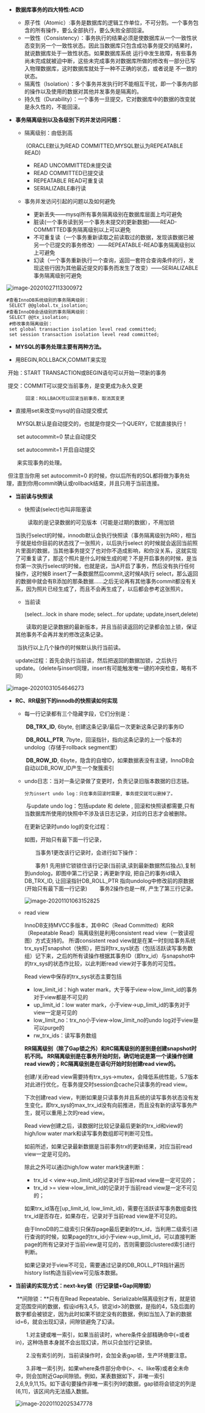 - **数据库事务的四大特性:ACID**
  
  - 原子性（Atomic）:事务是数据库的逻辑工作单位，不可分割。一个事务包含的所有操作，要么全部执行，要么失败全部回滚。 
  - 一致性（Consistency）：事务执行的结果必须是使数据库从一个一致性状态变到另一个一致性状态。因此当数据库只包含成功事务提交的结果时，就说数据库处于一致性状态。如果数据库系统 运行中发生故障，有些事务尚未完成就被迫中断，这些未完成事务对数据库所做的修改有一部分已写入物理数据库，这时数据库就处于一种不正确的状态，或者说是 不一致的状态。 
  - 隔离性（Isolation）：多个事务并发执行时不能相互干扰，即一个事务内部的操作以及使用的数据对其他并发事务是隔离的。
  - 持久性（Durability）：一个事务一旦提交，它对数据库中的数据的改变就是永久性的，不能回滚。
- **事务隔离级别以及各级别下的并发访问问题：**
  
  - 隔离级别：由低到高
    
    ​	(ORACLE默认为READ COMMITTED,MYSQL默认为REPEATABLE READ)
    
    - READ UNCOMMITTED未提交读
    - READ COMMITTED已提交读
    - REPEATABLE READ可重复读
    - SERIALIZABLE串行读
    
  - 事务并发访问引起的问题以及如何避免
    - 更新丢失——mysql所有事务隔离级别在数据库层面上均可避免
    - 脏读(一个事务读到另一个事务未提交的更新数据)——READ-COMMITTED事务隔离级别以上可以避免
    - 不可重复读（一个事务重新读取之前读取过的数据，发现该数据已被另一个已提交的事务修改）——REPEATABLE-READ事务隔离级别以上可避免
    - 幻读（一个事务重新执行一个查询，返回一套符合查询条件的行，发现这些行因为其他最近提交的事务而发生了改变）——SERIALIZABLE事务隔离级别可避免

![image-20201027113300972](http://weiguo-1303915920.cos.ap-nanjing.myqcloud.com/dfb57043217d5b5390409d60ea99fe97.png)

```mysql
#查看InnoDB系统级别的事务隔离级别：
 SELECT @@global.tx_isolation;
#查看InnoDB会话级别的事务隔离级别：
 SELECT @@tx_isolation;
 #修改事务隔离级别：
 set global transaction isolation level read committed;
 set session transaction isolation level read committed;
```

- **MYSQL的事务处理主要有两种方法。**
  
- 用BEGIN,ROLLBACK,COMMIT来实现
  

​              开始：START TRANSACTION或BEGIN语句可以开始一项新的事务

​              提交：COMMIT可以提交当前事务，是变更成为永久变更

   		   回滚：ROLLBACK可以回滚当前事务，取消其变更

- 直接用set来改变mysql的自动提交模式
  
  ​    MYSQL默认是自动提交的，也就是你提交一个QUERY，它就直接执行！
  
  ​	set autocommit=0 禁止自动提交
  
  ​    set autocommit=1 开启自动提交
  
    ​	来实现事务的处理。

​    但注意当你用 set autocommit=0 的时候，你以后所有的SQL都将做为事务处理，直到你用commit确认或rollback结束，并且只用于当前连接。

- **当前读与快照读**
  - 快照读(select)也叫非阻塞读

     读取的是记录数据的可见版本（可能是过期的数据），不用加锁

  ​		当执行select的时候，innodb默认会执行快照读（事务隔离级别为RR），相当于就是给你目前的状态找了一张照片，以后执行select 的时候就会返回当前照片里面的数据，当其他事务提交了也对你不造成影响，和你没关系，这就实现了可重复读了，那这个照片是什么时候生成的呢？不是开启事务的时候，是当你第一次执行select的时候，也就是说，当A开启了事务，然后没有执行任何操作，这时候B insert了一条数据然后commit,这时候A执行 select，那么返回的数据中就会有B添加的那条数据......之后无论再有其他事务commit都没有关系，因为照片已经生成了，而且不会再生成了，以后都会参考这张照片。

  - 当前读

    (select...lock in share mode; select...for update; update,insert,delete)

    读取的是记录数据的最新版本，并且当前读返回的记录都会加上锁，保证其他事务不会再并发的修改这条记录。

  ​		当执行以上几个操作的时候默认执行当前读。

  ​		update过程：首先会执行当前读，然后把返回的数据加锁，之后执行update。（delete与insert同理，insert有可能触发唯一键的冲突检查，略有不同）

![image-20201031054646273](http://weiguo-1303915920.cos.ap-nanjing.myqcloud.com/94428bb32be3afd54551ad05f97665de.png)

- **RC、RR级别下的innodb的快照读如何实现**

  - 每一行记录都有三个隐藏字段，它们分别是：

    ​	**DB_TRX_ID**, 6byte, 创建这条记录/最后一次更新这条记录的事务ID

    ​	**DB_ROLL_PTR**, 7byte，回滚指针，指向这条记录的上一个版本的undolog（存储于rollback segment里）

    ​	**DB_ROW_ID**, 6byte，隐含的自增ID，如果数据表没有主键，InnoDB会自动以DB_ROW_ID产生一个聚簇索引

  - undo日志：当对一条记录做了变更时，负责记录旧版本数据的日志链。

     	分为insert undo log：只在事务回滚时需要, 事务提交就可以删掉了。

    ​		与update undo log：包括update 和 delete , 回滚和快照读都需要,只有当数据库所使用的快照中不涉及该日志记录，对应的日志才会被删除。
    
    在更新记录时undo log的变化过程：
    
    如图，开始只有最下面一行记录，
    
    　　当事务1更改该行记录时，会进行如下操作：
    
    　　事务1 先用排它锁锁住该行记录(当前读,读到最新数据然后独占),复制到undolog，即图中第二行记录；再更新字段, 把自己的事务id填入DB_TRX_ID, 让回滚指针DB_ROLL_PTR 指向undolog中修改前的原数据(开始只有最下面一行记录)
    　　事务2操作也是一样, 产生了第三行记录。
    
    ![image-20201101063152825](http://weiguo-1303915920.cos.ap-nanjing.myqcloud.com/5043b37919b4a957d7d79c0becd4b06c.png)
    
  - read view
  
      InnoDB支持MVCC多版本，其中RC（Read Committed）和RR（Repeatable Read）隔离级别是利用consistent read view（一致读视图）方式支持的。 所谓consistent read view就是在某一时刻给事务系统trx_sys打snapshot（快照），把当时trx_sys状态（包括活跃读写事务数组）记下来，之后的所有读操作根据其事务ID（即trx_id）与snapshot中的trx_sys的状态作比较，以此判断read view对于事务的可见性。
  
      Read view中保存的trx_sys状态主要包括
  
      - low_limit_id：high water mark，大于等于view->low_limit_id的事务对于view都是不可见的
      - up_limit_id：low water mark，小于view->up_limit_id的事务对于view一定是可见的
      - low_limit_no：trx_no小于view->low_limit_no的undo log对于view是可以purge的
      - rw_trx_ids：读写事务数组
  
      **RR隔离级别（除了Gap锁之外）和RC隔离级别的差别是创建snapshot时机不同。 RR隔离级别是在事务开始时刻，确切地说是第一个读操作创建read view的；RC隔离级别是在语句开始时刻创建read view的。**
  
      创建/关闭read view需要持有trx_sys->mutex，会降低系统性能，5.7版本对此进行优化，在事务提交时session会cache只读事务的read view。
  
      下次创建read view，判断如果是只读事务并且系统的读写事务状态没有发生变化，即trx_sys的max_trx_id没有向前推进，而且没有新的读写事务产生，就可以重用上次的read view。
  
      Read view创建之后，读数据时比较记录最后更新的trx_id和view的high/low water mark和读写事务数组即可判断可见性。
  
      如前所述，如果记录最新数据是当前事务trx的更新结果，对应当前read view一定是可见的。
  
      除此之外可以通过high/low water mark快速判断：
  
      - trx_id < view->up_limit_id的记录对于当前read view是一定可见的；
      - trx_id >= view->low_limit_id的记录对于当前read view是一定不可见的；
  
      如果trx_id落在[up_limit_id, low_limit_id)，需要在活跃读写事务数组查找trx_id是否存在，如果存在，记录对于当前read view是不可见的。
  
      由于InnoDB的二级索引只保存page最后更新的trx_id，当利用二级索引进行查询的时候，如果page的trx_id小于view->up_limit_id，可以直接判断page的所有记录对于当前view是可见的，否则需要回clustered索引进行判断。
  
      如果记录对于view不可见，需要通过记录的DB_ROLL_PTR指针遍历history list构造当前view可见版本数据。
  
- **当前读的实现方式：next-key锁（行记录锁+Gap间隙锁）**

  ​	**间隙锁：**只有在Read Repeatable、Serializable隔离级别才有，就是锁定范围空间的数据，假设id有3,4,5，锁定id>3的数据，是指的4，5及后面的数字都会被锁定，因为此时如果不锁定没有的数据，例如当加入了新的数据id=6，就会出现幻读，间隙锁避免了幻读。

  　　1.对主键或唯一索引，如果当前读时，where条件全部精确命中(=或者in)，这种场景本身就不会出现幻读，所以只会加行记录锁。

  　　2.没有索引的列，当前读操作时，会加全表gap锁，生产环境要注意。

  　　3.非唯一索引列，如果where条件部分命中(>、<、like等)或者全未命中，则会加附近Gap间隙锁。例如，某表数据如下，非唯一索引2,6,9,9,11,15。如下语句要操作非唯一索引列9的数据，gap锁将会锁定的列是(6,11]，该区间内无法插入数据。

  ![image-20201102025347778](http://weiguo-1303915920.cos.ap-nanjing.myqcloud.com/5796131b2aa52a3f84ff5912746c67cf.png)
  
  

